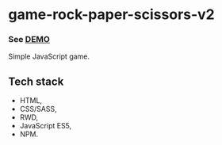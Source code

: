 # game-rock-paper-scissors-v2
### See [DEMO](https://paulinastefanska.github.io/game-rock-paper-scissors-v2)
Simple JavaScript game.
## Tech stack
- HTML,
- CSS/SASS, 
- RWD, 
- JavaScript ES5, 
- NPM.
